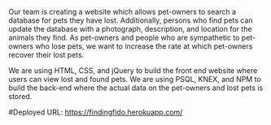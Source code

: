 Our team is creating a website which allows pet-owners to search a database for pets they have lost. Additionally, persons who find pets can update the database with a photograph, description, and location for the animals they find. As pet-owners and people who are sympathetic to pet-owners who lose pets,  we want to increase the rate at which pet-owners recover their lost pets.

We are using HTML, CSS, and jQuery to build the front end website where users can view lost and found pets. We are using PSQL, KNEX, and NPM to build the back-end where the actual data on the pet-owners and lost pets is stored.

#Deployed URL: https://findingfido.herokuapp.com/
